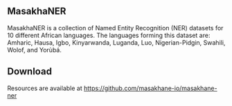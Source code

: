 ## MasakhaNER

MasakhaNER is a collection of Named Entity Recognition (NER) datasets for 10 different African languages. The languages forming this dataset are: Amharic, Hausa, Igbo, Kinyarwanda, Luganda, Luo, Nigerian-Pidgin, Swahili, Wolof, and Yorùbá.

## Download

Resources are available at https://github.com/masakhane-io/masakhane-ner
